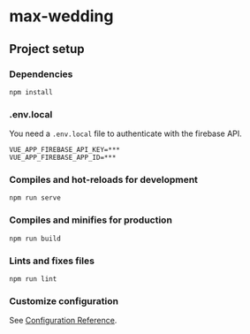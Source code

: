 # max-wedding

## Project setup

### Dependencies

```
npm install
```

### .env.local

You need a `.env.local` file to authenticate with the firebase API.

```
VUE_APP_FIREBASE_API_KEY=***
VUE_APP_FIREBASE_APP_ID=***
```

### Compiles and hot-reloads for development
```
npm run serve
```

### Compiles and minifies for production
```
npm run build
```

### Lints and fixes files
```
npm run lint
```

### Customize configuration
See [Configuration Reference](https://cli.vuejs.org/config/).
